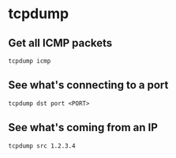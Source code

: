 # tcpdump
Get all ICMP packets
--------------------
	tcpdump icmp

See what's connecting to a port
-------------------------------
	tcpdump dst port <PORT>

See what's coming from an IP
----------------------------
	tcpdump src 1.2.3.4

